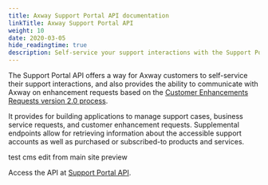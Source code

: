 ```yaml
---
title: Axway Support Portal API documentation
linkTitle: Axway Support Portal API
weight: 10
date: 2020-03-05
hide_readingtime: true
description: Self-service your support interactions with the Support Portal API.
---
```

The Support Portal API offers a way for Axway customers to self-service their support interactions, and also provides the ability to communicate with Axway on enhancement requests based on the [Customer Enhancements Requests version 2.0 process](https://community.axway.com/s/article/New-Axway-Enhancement-Request-Process).

It provides for building applications to manage support cases, business service requests, and customer enhancement requests. Supplemental endpoints allow for retrieving information about the accessible support accounts as well as purchased or subscribed-to products and services.

test cms edit from main site preview

Access the API at [Support Portal API](https://apis-developer.axway.com/).